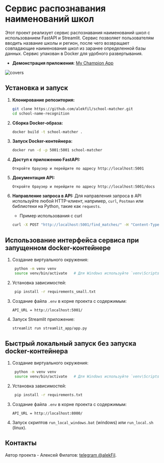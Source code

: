 # Сервис распознавания наименований школ

Этот проект реализует сервис распознавания наименований школ с использованием FastAPI и Streamlit. Сервис позволяет пользователям вводить название школы и регион, после чего возвращает совпадающие наименования школ из заранее определенной базы данных. Сервис упакован в Docker для удобного развертывания.

* **Демонстрация приложения**: [My Champion App](https://my-champion-app.streamlit.app/)
 <img src="images\my-champion-app.streamlit.app.gif" alt="covers">


## Установка и запуск

1. **Клонирование репозитория:**
   ```sh
   git clone https://github.com/alekfil/school-matcher.git
   cd school-name-recognition
   ```

2. **Сборка Docker-образа:**

   ```sh
   docker build -t school-matcher .
   ```

3. **Запуск Docker-контейнера:**

   ```sh
   docker run -d -p 5001:5001 school-matcher
   ```
   
4. **Доступ к приложению FastAPI:**

   ```text
   Откройте браузер и перейдите по адресу http://localhost:5001
   ```

5. **Документация API:**

   ```text
   Откройте браузер и перейдите по адресу http://localhost:5001/docs
   ```

6. **Направление запроса в API:**
Для направления запроса в API используйте любой HTTP-клиент, например, `curl`, `Postman` или библиотеки на Python, такие как `requests`.

   * Пример использования с curl

   ```sh
   curl -X POST "http://localhost:5001/find_matches/" -H "Content-Type: application/json" -d '{"school_name": "Примерная школа"}'
   ```

## Использование интерфейса сервиса при запущенном docker-контейнере
1. Создание виртуального окружения:
   ```sh
    python -m venv venv
    source venv/bin/activate   # Для Windows используйте `venv\Scripts\activate`
    ```

2. Установка зависимостей:
   ```sh
    pip install -r requirements_small.txt
    ```

3. Создание файла `.env` в корне проекта с содержимым:
   ```text
   API_URL = http://localhost:5001/
   ```

4. Запуск Streamlit приложение:
   ```sh
   streamlit run streamlit_app/app.py
   ```

## Быстрый локальный запуск без запуска docker-контейнера
1. Создание виртуального окружения:
   ```sh
    python -m venv venv
    source venv/bin/activate   # Для Windows используйте `venv\Scripts\activate`
    ```

2. Установка зависимостей:
   ```sh
    pip install -r requirements.txt
    ```

3. Создание файла `.env` в корне проекта с содержимым:
   ```text
   API_URL = http://localhost:8000/
   ```

4. Запуск скриптов `run_local_windows.bat` (windows) или `run_local.sh` (linux).

## Контакты
Автор проекта - Алексей Филатов: [telegram @alekFil](https://t.me/alekfil).
